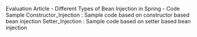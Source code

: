 Evaluation Article - Different Types of Bean Injection in Spring - Code Sample
Constructor_Injection : Sample code based on constructor based bean injection
Setter_Injection : Sample code based on setter based bean injection
